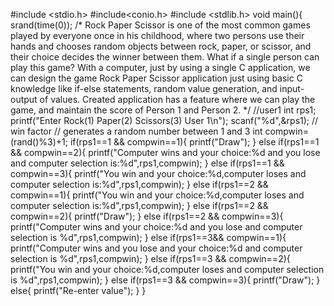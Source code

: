 #include <stdio.h>
#include<conio.h>
#include <stdlib.h>
void main(){
srand(time(0));
/*
Rock Paper Scissor is one of the most common games played by everyone once in his childhood, where two persons use their hands and chooses random objects between rock, paper, or scissor,
and their choice decides the winner between them. What if a single person can play this game? With a computer, just by using a single C application,
we can design the game Rock Paper Scissor application
just using basic C knowledge like if-else statements, random value generation, and input-output of values.
Created application has a feature where we can play the game, and maintain the score of Person 1 and Person 2.
*/
//user1
int rps1;
printf("Enter Rock(1) Paper(2) Scissors(3) User 1\n");
scanf("%d",&rps1);
// win factor
// generates a random number between 1 and 3
int compwin=(rand()%3)+1;
if(rps1==1 && compwin==1){
    printf("Draw");
}
else if(rps1==1 && compwin==2){
    printf("Computer wins and your choice:%d and you lose and computer selection is:%d",rps1,compwin);
}
else if(rps1==1 && compwin==3){
    printf("You win and your choice:%d,computer loses and computer selection is:%d",rps1,compwin);
}
else if(rps1==2 && compwin==1){
   printf("You win and your choice:%d,computer loses and computer selection is:%d",rps1,compwin);
}
else if(rps1==2 && compwin==2){
     printf("Draw");
}
else if(rps1==2 && compwin==3){
    printf("Computer wins and your choice:%d and you lose and computer selection is %d",rps1,compwin);
}
else if(rps1==3&& compwin==1){
   printf("Computer wins and you lose and your choice:%d and computer selection is %d",rps1,compwin);
}
else if(rps1==3 && compwin==2){
     printf("You win and your choice:%d,computer loses and computer selection is %d",rps1,compwin);
}
else if(rps1==3 && compwin==3){
   printf("Draw");
}
else{
    printf("Re-enter value");
}
}
